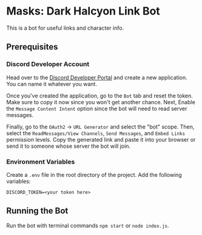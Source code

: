 # Masks: Dark Halcyon Link Bot

This is a bot for useful links and character info.

## Prerequisites

### Discord Developer Account

Head over to the [Discord Developer Portal](https://discord.com/developers/applications) and create a new application. You can name it whatever you want.

Once you've created the application, go to the `Bot` tab and reset the token. Make sure to copy it now since you won't get another chance. Next, Enable the `Message Content Intent` option since the bot will need to read server messages.

Finally, go to the `OAuth2` -> `URL Generator` and select the "bot" scope. Then, select the `ReadMessages/View Channels`, `Send Messages`, and `Embed Links` permission levels. Copy the generated link and paste it into your browser or send it to someone whose server the bot will join.

### Environment Variables

Create a `.env` file in the root directory of the project. Add the following variables:

```
DISCORD_TOKEN=<your token here>
```

## Running the Bot

Run the bot with terminal commands `npm start` or `node index.js`.
